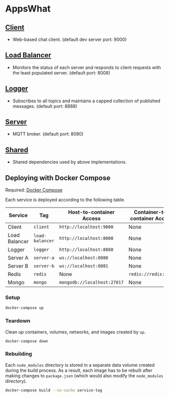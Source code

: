 # AppsWhat

## [Client](client)
- Web-based chat client. (default dev server port: 9000)

## [Load Balancer](load-balancer)
- Monitors the status of each server and responds to client requests with the least populated server. (default port: 8008)

## [Logger](logger)
- Subscribes to all topics and maintains a capped collection of published messages. (default port: 8888)

## [Server](server)
- MQTT broker. (default port: 8080)

## [Shared](shared)
- Shared dependencies used by above implementations.

## Deploying with Docker Compose

Required: [Docker Compose](https://docs.docker.com/compose/install/)

Each service is deployed according to the following table.

| Service       | Tag             | Host-to-container Access    | Container-to-container Access |
| ------------- | --------------- | --------------------------- | ----------------------------- |
| Client        | `client`        | `http://localhost:9000`     | None                          |
| Load Balancer | `load-balancer` | `http://localhost:8008`     | None                          |
| Logger        | `logger`        | `http://localhost:8888`     | None                          |
| Server A      | `server-a`      | `ws://localhost:8080`       | None                          |
| Server B      | `server-b`      | `ws://localhost:8081`       | None                          |
| Redis         | `redis`         | None                        | `redis://redis:6379`          |
| Mongo         | `mongo`         | `mongodb://localhost:27017` | None                          |

### Setup

```sh
docker-compose up
```

### Teardown

Clean up containers, volumes, networks, and images created by `up`.

```sh
docker-compose down
```

### Rebuilding

Each `node_modules` directory is stored in a separate data volume created during the build process.
As a result, each image has to be rebuilt after making changes to `package.json` (which would also modify the `node_modules` directory).

```sh
docker-compose build --no-cache service-tag
```
